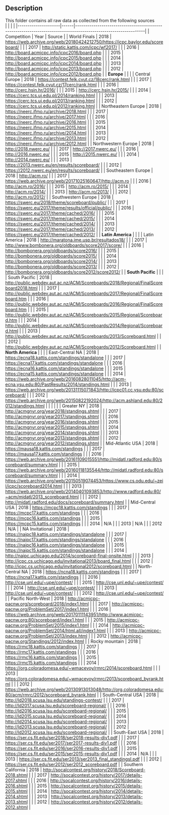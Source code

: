 ## Description
This folder contains all raw data as collected from the following sources           
|                     |      |                                                                                                                | 
|---------------------|------|----------------------------------------------------------------------------------------------------------------| 
| Competition         | Year | Source                                                                                                         | 
| World Finals        | 2018 | https://web.archive.org/web/20180424212750/https://icpc.baylor.edu/scoreboard/                                 | 
|                     | 2017 | http://static.kattis.com/icpc/wf2017/                                                                          | 
|                     | 2016 | http://board.acmicpc.info/icpc2016/board.php                                                                   | 
|                     | 2015 | http://board.acmicpc.info/icpc2015/board.php                                                                   | 
|                     | 2014 | http://board.acmicpc.info/icpc2014/board.php                                                                   | 
|                     | 2013 | http://board.acmicpc.info/icpc2013/board.php                                                                   | 
|                     | 2012 | http://board.acmicpc.info/icpc2012/board.php                                                                   | 
| **Europe**                    |      |                                                                                                                | 
| Central Europe      | 2018 | https://contest.felk.cvut.cz/18cerc/rank.html                                                                  | 
|                     | 2017 | https://contest.felk.cvut.cz/17cerc/rank.html                                                                  | 
|                     | 2016 | http://cerc.hsin.hr/2016/                                                                                      | 
|                     | 2015 | http://cerc.hsin.hr/2015/                                                                                      | 
|                     | 2014 | https://cerc.tcs.uj.edu.pl/2014/ranking.html                                                                   | 
|                     | 2013 | https://cerc.tcs.uj.edu.pl/2013/ranking.html                                                                   | 
|                     | 2012 | https://cerc.tcs.uj.edu.pl/2012/ranking.html                                                                   | 
| Northeastern Europe | 2018 | https://neerc.ifmo.ru/archive/2018.html                                                                        | 
|                     | 2017 | https://neerc.ifmo.ru/archive/2017.html                                                                        | 
|                     | 2016 | https://neerc.ifmo.ru/archive/2016.html                                                                        | 
|                     | 2015 | https://neerc.ifmo.ru/archive/2015.html                                                                        | 
|                     | 2014 | https://neerc.ifmo.ru/archive/2014.html                                                                        | 
|                     | 2013 | https://neerc.ifmo.ru/archive/2013.html                                                                        | 
|                     | 2012 | https://neerc.ifmo.ru/archive/2012.html                                                                        | 
| Northwestern Europe | 2018 | http://2018.nwerc.eu/                                                                                          | 
|                     | 2017 | http://2017.nwerc.eu/                                                                                          | 
|                     | 2016 | http://2016.nwerc.eu/                                                                                          | 
|                     | 2015 | http://2015.nwerc.eu/                                                                                          | 
|                     | 2014 | http://2014.nwerc.eu/                                                                                          | 
|                     | 2013 | https://2013.nwerc.eu/en/results/scoreboard/                                                                   | 
|                     | 2012 | https://2012.nwerc.eu/en/results/scoreboard/                                                                   | 
| Southeastern Europe | 2018 | http://acm.ro/                                                                                                 | 
|                     | 2017 | https://web.archive.org/web/20171025160647/http://acm.ro                                                       | 
|                     | 2016 | http://acm.ro/2016/                                                                                            | 
|                     | 2015 | http://acm.ro/2015/                                                                                            | 
|                     | 2014 | http://acm.ro/2014/                                                                                            | 
|                     | 2013 | http://acm.ro/2013/                                                                                            | 
|                     | 2012 | http://acm.ro/2012/                                                                                            | 
| Southwestern Europe | 2018 | https://swerc.eu/2018/theme/scoreboard/public/                                                                 | 
|                     | 2017 | https://swerc.eu/2017/theme/results/official/public/                                                           | 
|                     | 2016 | https://swerc.eu/2017/theme/cached/2016/                                                                       | 
|                     | 2015 | https://swerc.eu/2017/theme/cached/2015/                                                                       | 
|                     | 2014 | https://swerc.eu/2017/theme/cached/2014/                                                                       | 
|                     | 2013 | https://swerc.eu/2017/theme/cached/2013/                                                                       | 
|                     | 2012 | https://swerc.eu/2017/theme/cached/2012/                                                                       | 
|  **Latin America**                    |      |                                                                                                                | 
| Latin America       | 2018 | http://maratona.ime.usp.br/resultados18/                                                                       | 
|                     | 2017 | http://www.bombonera.org/oldboards/score2017/score/                                                            | 
|                     | 2016 | http://bombonera.org/oldboards/score2016/                                                                      | 
|                     | 2015 | http://bombonera.org/oldboards/score2015/                                                                      | 
|                     | 2014 | http://bombonera.org/oldboards/score2014/                                                                      | 
|                     | 2013 | http://bombonera.org/oldboards/score2013/                                                                      | 
|                     | 2012 | http://bombonera.org/oldboards/score2012/score2012/                                                            | 
|   **South Pacific**                 |      |                                                                                                                | 
| South Pacific       | 2018 | http://public.webdev.aut.ac.nz/ACM/Scoreboards/2018/Regional/FinalScoreboard2018.html                          | 
|                     | 2017 | http://public.webdev.aut.ac.nz/ACM/Scoreboards/2017/Regional/FinalScoreboard.htm                               | 
|                     | 2016 | http://public.webdev.aut.ac.nz/ACM/Scoreboards/2016/Regional/FinalScoreboard.htm                               | 
|                     | 2015 | http://public.webdev.aut.ac.nz/ACM/Scoreboards/2015/Regional/Scoreboard.htm                                    | 
|                     | 2014 | http://public.webdev.aut.ac.nz/ACM/Scoreboards/2014/Regional/Scoreboard.html                                   | 
|                     | 2013 | http://public.webdev.aut.ac.nz/ACM/Scoreboards/2013/Scoreboard.html                                            | 
|                     | 2012 | http://public.webdev.aut.ac.nz/ACM/Scoreboards/2012/Scoreboard.html                                            | 
|  **North America**                    |      |                                                                                                                | 
| East-Central NA     | 2018 | https://ecna18.kattis.com/standings/standalone                                                                 | 
|                     | 2017 | https://ecna17.kattis.com/standings/standalone                                                                 | 
|                     | 2016 | https://ecna16.kattis.com/standings/standalone                                                                 | 
|                     | 2015 | https://ecna15.kattis.com/standings/standalone                                                                 | 
|                     | 2014 | https://web.archive.org/web/20160828011045/http://acm-ecna.ysu.edu:80/PastResults/2014/standings.html          | 
|                     | 2013 | https://web.archive.org/web/20131115071843/http://icpc01.cc.ysu.edu:80/scoreboard/                             | 
|                     | 2012 | https://web.archive.org/web/20150822192024/http://acm.ashland.edu:80/2012/standings.html                       | 
|                     |      |                                                                                                                | 
| Greater NY          | 2018 | http://acmgnyr.org/year2018/standings.shtml                                                                    | 
|                     | 2017 | http://acmgnyr.org/year2017/standings.shtml                                                                    | 
|                     | 2016 | http://acmgnyr.org/year2016/standings.shtml                                                                    | 
|                     | 2015 | http://acmgnyr.org/year2015/standings.shtml                                                                    | 
|                     | 2014 | http://acmgnyr.org/year2014/standings.shtml                                                                    | 
|                     | 2013 | http://acmgnyr.org/year2013/standings.shtml                                                                    | 
|                     | 2012 | http://acmgnyr.org/year2012/standings.shtml                                                                    | 
| Mid-Atlantic USA    | 2018 | https://mausa18.kattis.com/standings                                                                           | 
|                     | 2017 | https://mausa17.kattis.com/standings                                                                           | 
|                     | 2016 | https://web.archive.org/web/20161109015551/http://midatl.radford.edu:80/scoreboard/summary.html                | 
|                     | 2015 | https://web.archive.org/web/20160118135544/http://midatl.radford.edu:80/scoreboard/summary.html                | 
|                     | 2014 | https://web.archive.org/web/20150519074453/https://www.cs.odu.edu/~zeil/icpc/scoreboard2014.html               | 
|                     | 2013 | https://web.archive.org/web/20140401093853/http://www.radford.edu:80/~acm/midatl/2013_scoreboard.html          | 
|                     | 2012 | http://midatl.radford.edu/docs/scoreboard/summary.html                                                         | 
| Mid-Central USA     | 2018 | https://mcpc18.kattis.com/standings                                                                            | 
|                     | 2017 | https://mcpc17.kattis.com/standings                                                                            | 
|                     | 2016 | https://mcpc16.kattis.com/standings                                                                            | 
|                     | 2015 | https://mcpc15.kattis.com/standings                                                                            | 
|                     | 2014 | N/A                                                                                                            | 
|                     | 2013 | N/A                                                                                                            | 
|                     | 2012 | N/A                                                                                                            | 
| NA Invitational     | 2018 | https://naipc18.kattis.com/standings/standalone                                                                | 
|                     | 2017 | https://naipc17.kattis.com/standings/standalone                                                                | 
|                     | 2016 | https://naipc16.kattis.com/standings/standalone                                                                | 
|                     | 2015 | https://naipc15.kattis.com/standings/standalone                                                                | 
|                     | 2014 | http://naipc.uchicago.edu/2014/scoreboard-final-onsite.html                                                    | 
|                     | 2013 | http://icpc.cs.uchicago.edu/invitational2013/board_final.html                                                  | 
|                     | 2012 | http://icpc.cs.uchicago.edu/invitational2012/scoreboard.html                                                   | 
| North-Central NA    | 2018 | https://ncna18.kattis.com/standings                                                                            | 
|                     | 2017 | https://ncna17.kattis.com/standings                                                                            | 
|                     | 2016 | http://cse.unl.edu/~upe/contest/                                                                               | 
|                     | 2015 | http://cse.unl.edu/~upe/contest/                                                                               | 
|                     | 2014 | http://cse.unl.edu/~upe/contest/                                                                               | 
|                     | 2013 | http://cse.unl.edu/~upe/contest/                                                                               | 
|                     | 2012 | http://cse.unl.edu/~upe/contest/                                                                               | 
| Pacific North-West  | 2018 | http://acmicpc-pacnw.org/scoreboard/2018/index1.html                                                           | 
|                     | 2017 | http://acmicpc-pacnw.org/ProblemSet/2017/index1.html                                                           | 
|                     | 2016 | https://web.archive.org/web/20170111143951/http://www.acmicpc-pacnw.org:80/scoreboard/index1.html              | 
|                     | 2015 | http://acmicpc-pacnw.org/ProblemSet/2015/index1.html                                                           | 
|                     | 2014 | http://acmicpc-pacnw.org/ProblemSet/2014/html.all/index1.html                                                  | 
|                     | 2013 | http://acmicpc-pacnw.org/ProblemSet/2013/index.html                                                            | 
|                     | 2012 | http://acmicpc-pacnw.org/Standings/2012/index.html                                                             | 
| Rocky mountain      | 2018 | https://rmc18.kattis.com/standings                                                                             | 
|                     | 2017 | https://rmc17.kattis.com/standings                                                                             | 
|                     | 2016 | https://rmc16.kattis.com/standings                                                                             | 
|                     | 2015 | https://rmc15.kattis.com/standings                                                                             | 
|                     | 2014 | https://org.coloradomesa.edu/~wmacevoy/rmrc/2014/scoreboard.html                                               | 
|                     | 2013 | https://org.coloradomesa.edu/~wmacevoy/rmrc/2013/scoreboard_byrank.html                                        | 
|                     | 2012 | https://web.archive.org/web/20130913013048/http://org.coloradomesa.edu:80/acm/rmrc/2012/scoreboard_byrank.html | 
| South-Central USA   | 2018 | http://ld2018.scusa.lsu.edu/standings-contest/                                                                 | 
|                     | 2017 | http://ld2017.scusa.lsu.edu/scoreboard-regional/                                                               | 
|                     | 2016 | http://ld2016.scusa.lsu.edu/scoreboard-regional/                                                               | 
|                     | 2015 | http://ld2015.scusa.lsu.edu/scoreboard-regional/                                                               | 
|                     | 2014 | http://ld2014.scusa.lsu.edu/scoreboard-regional/                                                               | 
|                     | 2013 | http://ld2013.scusa.lsu.edu/scoreboard-regional/                                                               | 
|                     | 2012 | http://ld2012.scusa.lsu.edu/scoreboard-regional/                                                               | 
| South-East USA      | 2018 | https://ser.cs.fit.edu/ser2018/ser2018-results-div1.pdf                                                        | 
|                     | 2017 | https://ser.cs.fit.edu/ser2017/ser2017-results-div1.pdf                                                        | 
|                     | 2016 | https://ser.cs.fit.edu/ser2016/ser2016-results-div1.pdf                                                        | 
|                     | 2015 | https://ser.cs.fit.edu/ser2015/ser2015-results-div1.pdf                                                        | 
|                     | 2014 | N/A                                                                                                            | 
|                     | 2013 | https://ser.cs.fit.edu/ser2013/ser2013_final_standingsI.pdf                                                    | 
|                     | 2012 | https://ser.cs.fit.edu/ser2012/ser2012_scoreboard.pdf                                                          | 
| Southern California | 2018 | http://socalcontest.org/history/2018/Scoreboard-2018.shtml                                                     | 
|                     | 2017 | http://socalcontest.org/history/2017/details-2017.shtml                                                        | 
|                     | 2016 | http://socalcontest.org/history/2016/details-2016.shtml                                                        | 
|                     | 2015 | http://socalcontest.org/history/2015/details-2015.shtml                                                        | 
|                     | 2014 | http://socalcontest.org/history/2014/details-2014.shtml                                                        | 
|                     | 2013 | http://socalcontest.org/history/2013/details-2013.shtml                                                        | 
|                     | 2012 | http://socalcontest.org/history/2012/details-2012.shtml                                                        | 

